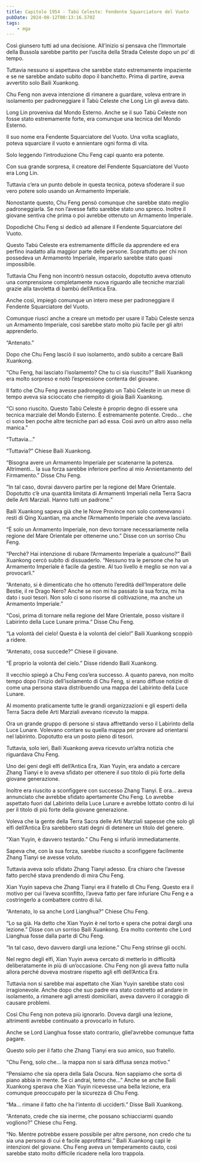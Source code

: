 ```yaml
---
title: Capitolo 1954 - Tabù Celeste: Fendente Squarciatore del Vuoto
pubDate: 2024-08-12T00:13:16.570Z
tags:
    - mga
---
```





Così giunsero tutti ad una decisione. All’inizio si pensava che l’Immortale della Bussola sarebbe partito per l’uscita della Strada Celeste dopo un po’ di tempo.


Tuttavia nessuno si aspettava che sarebbe stato estremamente impaziente e se ne sarebbe andato subito dopo il banchetto. Prima di partire, aveva avvertito solo Baili Xuankong.


Chu Feng non aveva intenzione di rimanere a guardare, voleva entrare in isolamento per padroneggiare il Tabù Celeste che Long Lin gli aveva dato.


Long Lin proveniva dal Mondo Esterno. Anche se il suo Tabù Celeste non fosse stato estremamente forte, era comunque una tecnica del Mondo Esterno.


Il suo nome era Fendente Squarciatore del Vuoto. Una volta scagliato, poteva squarciare il vuoto e annientare ogni forma di vita.


Solo leggendo l’introduzione Chu Feng capì quanto era potente.


Con sua grande sorpresa, il creatore del Fendente Squarciatore del Vuoto era Long Lin.


Tuttavia c’era un punto debole in questa tecnica, poteva sfoderare il suo vero potere solo usando un Armamento Imperiale.


Nonostante questo, Chu Feng pensò comunque che sarebbe stato meglio padroneggiarla. Se non l’avesse fatto sarebbe stato uno spreco. Inoltre il giovane sentiva che prima o poi avrebbe ottenuto un Armamento Imperiale.


Dopodiché Chu Feng si dedicò ad allenare il Fendente Squarciatore del Vuoto.


Questo Tabù Celeste era estremamente difficile da apprendere ed era perfino inadatto alla maggior parte delle persone. Soprattutto per chi non possedeva un Armamento Imperiale, impararlo sarebbe stato quasi impossibile.


Tuttavia Chu Feng non incontrò nessun ostacolo, dopotutto aveva ottenuto una comprensione completamente nuova riguardo alle tecniche marziali grazie alla tavoletta di bambù dell’Antica Era.


Anche così, impiegò comunque un intero mese per padroneggiare il Fendente Squarciatore del Vuoto.


Comunque riuscì anche a creare un metodo per usare il Tabù Celeste senza un Armamento Imperiale, così sarebbe stato molto più facile per gli altri apprenderlo.


“Antenato.”


Dopo che Chu Feng lasciò il suo isolamento, andò subito a cercare Baili Xuankong.


“Chu Feng, hai lasciato l’isolamento? Che tu ci sia riuscito?” Baili Xuankong era molto sorpreso e notò l’espressione contenta del giovane.


Il fatto che Chu Feng avesse padroneggiato un Tabù Celeste in un mese di tempo aveva sia scioccato che riempito di gioia Baili Xuankong.


“Ci sono riuscito. Questo Tabù Celeste è proprio degno di essere una tecnica marziale del Mondo Esterno. È estremamente potente. Credo… che ci sono ben poche altre tecniche pari ad essa. Così avrò un altro asso nella manica.”

“Tuttavia…”


“Tuttavia?” Chiese Baili Xuankong.


“Bisogna avere un Armamento Imperiale per scatenarne la potenza. Altrimenti… la sua forza sarebbe inferiore perfino al mio Annientamento del Firmamento.” Disse Chu Feng.


“In tal caso, dovrai davvero partire per la regione del Mare Orientale. Dopotutto c’è una quantità limitata di Armamenti Imperiali nella Terra Sacra delle Arti Marziali. Hanno tutti un padrone.”


Baili Xuankong sapeva già che le Nove Province non solo contenevano i resti di Qing Xuantian, ma anche l’Armamento Imperiale che aveva lasciato.


“È solo un Armamento Imperiale, non devo tornare necessariamente nella regione del Mare Orientale per ottenerne uno.” Disse con un sorriso Chu Feng.


“Perché? Hai intenzione di rubare l’Armamento Imperiale a qualcuno?” Baili Xuankong cercò subito di dissuaderlo. “Nessuno tra le persone che ha un Armamento Imperiale è facile da gestire. Al tuo livello è meglio se non vai a provocarli.”

“Antenato, si è dimenticato che ho ottenuto l’eredità dell’Imperatore delle Bestie, il re Drago Nero? Anche se non mi ha passato la sua forza, mi ha dato i suoi tesori. Non solo ci sono risorse di coltivazione, ma anche un Armamento Imperiale.”


“Così, prima di tornare nella regione del Mare Orientale, posso visitare il Labirinto della Luce Lunare prima.” Disse Chu Feng.


“La volontà del cielo! Questa è la volontà del cielo!” Baili Xuankong scoppiò a ridere.

“Antenato, cosa succede?” Chiese il giovane.


“È proprio la volontà del cielo.” Disse ridendo Baili Xuankong.


Il vecchio spiegò a Chu Feng cos’era successo. A quanto pareva, non molto tempo dopo l’inizio dell’isolamento di Chu Feng, si erano diffuse notizie di come una persona stava distribuendo una mappa del Labirinto della Luce Lunare.


Al momento praticamente tutte le grandi organizzazioni e gli esperti della Terra Sacra delle Arti Marziali avevano ricevuto la mappa.


Ora un grande gruppo di persone si stava affrettando verso il Labirinto della Luce Lunare. Volevano contare su quella mappa per provare ad orientarsi nel labirinto. Dopotutto era un posto pieno di tesori.


Tuttavia, solo ieri, Baili Xuankong aveva ricevuto un’altra notizia che riguardava Chu Feng.


Uno dei geni degli elfi dell’Antica Era, Xian Yuyin, era andato a cercare Zhang Tianyi e lo aveva sfidato per ottenere il suo titolo di più forte della giovane generazione.


Inoltre era riuscito a sconfiggere con successo Zhang Tianyi. E ora… aveva annunciato che avrebbe sfidato apertamente Chu Feng. Lo avrebbe aspettato fuori dal Labirinto della Luce Lunare e avrebbe lottato contro di lui per il titolo di più forte della giovane generazione.


Voleva che la gente della Terra Sacra delle Arti Marziali sapesse che solo gli elfi dell’Antica Era sarebbero stati degni di detenere un titolo del genere.

“Xian Yuyin, è davvero testardo.” Chu Feng si infuriò immediatamente.


Sapeva che, con la sua forza, sarebbe riuscito a sconfiggere facilmente Zhang Tianyi se avesse voluto.

Tuttavia aveva solo sfidato Zhang Tianyi adesso. Era chiaro che l’avesse fatto perché stava prendendo di mira Chu Feng.


Xian Yuyin sapeva che Zhang Tianyi era il fratello di Chu Feng. Questo era il motivo per cui l’aveva sconfitto, l’aveva fatto per fare infuriare Chu Feng e a costringerlo a combattere contro di lui.

“Antenato, lo sa anche Lord Lianghua?” Chiese Chu Feng.


“Lo sa già. Ha detto che Xian Yuyin è nel torto e spera che potrai dargli una lezione.” Disse con un sorriso Baili Xuankong. Era molto contento che Lord Lianghua fosse dalla parte di Chu Feng.

“In tal caso, devo davvero dargli una lezione.” Chu Feng strinse gli occhi.


Nel regno degli elfi, Xian Yuyin aveva cercato di metterlo in difficoltà deliberatamente in più di un’occasione. Chu Feng non gli aveva fatto nulla allora perché doveva mostrare rispetto agli elfi dell’Antica Era.


Tuttavia non si sarebbe mai aspettato che Xian Yuyin sarebbe stato così irragionevole. Anche dopo che suo padre era stato costretto ad andare in isolamento, a rimanere agli arresti domiciliari, aveva davvero il coraggio di causare problemi.


Così Chu Feng non poteva più ignorarlo. Doveva dargli una lezione, altrimenti avrebbe continuato a provocarlo in futuro.


Anche se Lord Lianghua fosse stato contrario, gliel’avrebbe comunque fatta pagare.


Questo solo per il fatto che Zhang Tianyi era suo amico, suo fratello.


“Chu Feng, solo che… la mappa non si sarà diffusa senza motivo.”


“Pensiamo che sia opera della Sala Oscura. Non sappiamo che sorta di piano abbia in mente. Se ci andrai, temo che…” Anche se anche Baili Xuankong sperava che Xian Yuyin ricevesse una bella lezione, era comunque preoccupato per la sicurezza di Chu Feng.


“Ma… rimane il fatto che ha l’intento di ucciderti.” Disse Baili Xuankong.


“Antenato, crede che sia inerme, che possano schiacciarmi quando vogliono?” Chiese chu Feng.


“No. Mentre potrebbe essere possibile per altre persone, non credo che tu sia una persona di cui è facile approfittarsi.” Baili Xuankong capì le intenzioni del giovane. Chu Feng aveva un temperamento cauto, così sarebbe stato molto difficile ricadere nella loro trappola.

